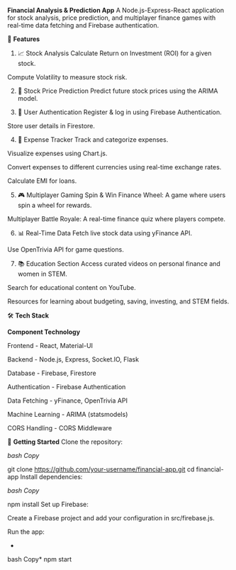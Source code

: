 **Financial Analysis & Prediction App**
A Node.js-Express-React application for stock analysis, price prediction, and multiplayer finance games with real-time data fetching and Firebase authentication.

🚀 **Features**
1. 📈 Stock Analysis
Calculate Return on Investment (ROI) for a given stock.

Compute Volatility to measure stock risk.

2. 🔮 Stock Price Prediction
Predict future stock prices using the ARIMA model.

3. 🔐 User Authentication
Register & log in using Firebase Authentication.

Store user details in Firestore.

4. 💸 Expense Tracker
Track and categorize expenses.

Visualize expenses using Chart.js.

Convert expenses to different currencies using real-time exchange rates.

Calculate EMI for loans.

5. 🎮 Multiplayer Gaming
Spin & Win Finance Wheel: A game where users spin a wheel for rewards.

Multiplayer Battle Royale: A real-time finance quiz where players compete.

6. 📊 Real-Time Data
Fetch live stock data using yFinance API.

Use OpenTrivia API for game questions.

7. 📚 Education Section
Access curated videos on personal finance and women in STEM.

Search for educational content on YouTube.

Resources for learning about budgeting, saving, investing, and STEM fields.

🛠️ **Tech Stack**

**Component	            Technology**

Frontend	        -  React, Material-UI

Backend	            -  Node.js, Express, Socket.IO, Flask

Database	        -  Firebase, Firestore

Authentication	    -  Firebase Authentication

Data Fetching	    -  yFinance, OpenTrivia API

Machine Learning	-  ARIMA (statsmodels)

CORS Handling	    -  CORS Middleware


🚀 **Getting Started**
Clone the repository:

*bash
Copy*

git clone https://github.com/your-username/financial-app.git
cd financial-app
Install dependencies:

*bash
Copy*

npm install
Set up Firebase:

Create a Firebase project and add your configuration in src/firebase.js.

Run the app:

*
bash
Copy*
npm start